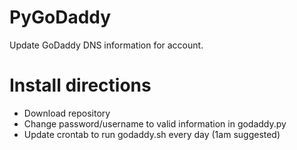 # PyGoDaddy
Update GoDaddy DNS information for account.

Install directions
============

* Download repository
* Change password/username to valid information in godaddy.py
* Update crontab to run godaddy.sh every day (1am suggested)
